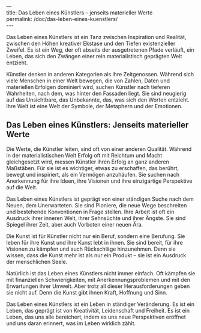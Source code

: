 —  
title: Das Leben eines Künstlers – jenseits materieller Werte  
permalink: /doc/das-leben-eines-kuenstlers/  
\---

Das Leben eines Künstlers ist ein Tanz zwischen Inspiration und Realität, zwischen den Höhen kreativer Ekstase und den Tiefen existenzieller Zweifel. Es ist ein Weg, der oft abseits der ausgetretenen Pfade verläuft, ein Leben, das sich den Zwängen einer rein materialistisch geprägten Welt entzieht.

Künstler denken in anderen Kategorien als ihre Zeitgenossen. Während sich viele Menschen in einer Welt bewegen, die von Zahlen, Daten und materiellen Erfolgen dominiert wird, suchen Künstler nach tieferen Wahrheiten, nach dem, was hinter den Fassaden liegt. Sie sind neugierig auf das Unsichtbare, das Unbekannte, das, was sich den Worten entzieht. Ihre Welt ist eine Welt der Symbole, der Metaphern und der Emotionen.

## Das Leben eines Künstlers: Jenseits materieller Werte

Die Werte, die Künstler leiten, sind oft von einer anderen Qualität. Während in der materialistischen Welt Erfolg oft mit Reichtum und Macht gleichgesetzt wird, messen Künstler ihren Erfolg an ganz anderen Maßstäben. Für sie ist es wichtiger, etwas zu erschaffen, das berührt, bewegt und inspiriert, als ein Vermögen anzuhäufen. Sie suchen nach Anerkennung für ihre Ideen, ihre Visionen und ihre einzigartige Perspektive auf die Welt.

Das Leben eines Künstlers ist geprägt von einer ständigen Suche nach dem Neuen, dem Unerwarteten. Sie sind Pioniere, die neue Wege beschreiten und bestehende Konventionen in Frage stellen. Ihre Arbeit ist oft ein Ausdruck ihrer inneren Welt, ihrer Sehnsüchte und ihrer Ängste. Sie sind Spiegel ihrer Zeit, aber auch Vorboten einer neuen Ära.

Die Kunst ist für Künstler nicht nur ein Beruf, sondern eine Berufung. Sie leben für ihre Kunst und ihre Kunst lebt in ihnen. Sie sind bereit, für ihre Visionen zu kämpfen und auch Rückschläge hinzunehmen. Denn sie wissen, dass die Kunst mehr ist als nur ein Produkt – sie ist ein Ausdruck der menschlichen Seele.

Natürlich ist das Leben eines Künstlers nicht immer einfach. Oft kämpfen sie mit finanziellen Schwierigkeiten, mit Anerkennungsproblemen und mit den Erwartungen ihrer Umwelt. Aber trotz all dieser Herausforderungen geben sie nicht auf. Denn die Kunst gibt ihnen Kraft, Hoffnung und Sinn.

Das Leben eines Künstlers ist ein Leben in ständiger Veränderung. Es ist ein Leben, das geprägt ist von Kreativität, Leidenschaft und Freiheit. Es ist ein Leben, das uns alle bereichert, indem es uns neue Perspektiven eröffnet und uns daran erinnert, was im Leben wirklich zählt.

